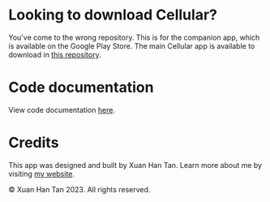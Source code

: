 # Looking to download Cellular?

You've come to the wrong repository. This is for the companion app, which is available on the Google Play Store. The main Cellular app is available to download in [this repository](https://github.com/XuanHanTan/cellular).

# Code documentation

View code documentation [here](DEVDOCS.md).

# Credits

This app was designed and built by Xuan Han Tan. Learn more about me by visiting [my website](https://xuanhan.me/).

© Xuan Han Tan 2023. All rights reserved.
